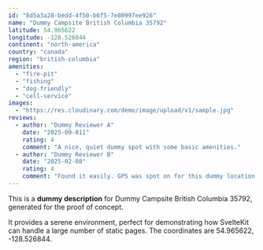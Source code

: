 ```yaml
---
id: "8d5a3a28-bedd-4f50-b6f5-7e80997ee926"
name: "Dummy Campsite British Columbia 35792"
latitude: 54.965622
longitude: -128.526844
continent: "north-america"
country: "canada"
region: "british-columbia"
amenities:
  - "fire-pit"
  - "fishing"
  - "dog-friendly"
  - "cell-service"
images:
  - "https://res.cloudinary.com/demo/image/upload/v1/sample.jpg"
reviews:
  - author: "Dummy Reviewer A"
    date: "2025-09-011"
    rating: 4
    comment: "A nice, quiet dummy spot with some basic amenities."
  - author: "Dummy Reviewer B"
    date: "2025-02-08"
    rating: 4
    comment: "Found it easily. GPS was spot on for this dummy location."
---
```


This is a **dummy description** for Dummy Campsite British Columbia 35792, generated for the proof of concept.

It provides a serene environment, perfect for demonstrating how SvelteKit can handle a large number of static pages. The coordinates are 54.965622, -128.526844.
